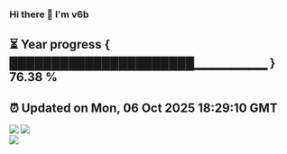 ### Hi there 👋  I'm v6b  
⏳ Year progress { ██████████████████████▁▁▁▁▁▁▁▁ } 76.38 %
---
⏰ Updated on Mon, 06 Oct 2025 18:29:10 GMT
---
![](https://github-readme-stats.vercel.app/api?username=v6b&bg_color=30,e96443,904e95&title_color=fff&text_color=fff&layout=compact)
![](https://github-readme-stats.vercel.app/api/top-langs/?username=v6b&layout=compact&bg_color=30,e96443,904e95&title_color=fff&text_color=fff)  
![](https://gcore.jsdelivr.net/gh/v6b/v6b@main/assets/github-contribution-grid-snake.svg)

